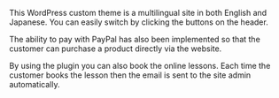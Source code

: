 This WordPress custom theme is a multilingual site in both English and Japanese. You can easily switch by clicking the buttons on the header.

The ability to pay with PayPal has also been implemented so that the customer can purchase a product directly via the website.

By using the plugin you can also book the online lessons. Each time the customer books the lesson then the email is sent to the site admin automatically.
